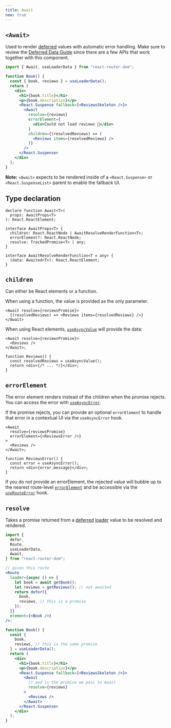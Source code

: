 ```yaml
---
title: Await
new: true
---
```


## `<Await>`

Used to render [deferred][defer] values with automatic error handling. Make sure to review the [Deferred Data Guide][deferred guide] since there are a few APIs that work together with this component.

```jsx lines=[1,10-18]
import { Await, useLoaderData } from "react-router-dom";

function Book() {
  const { book, reviews } = useLoaderData();
  return (
    <div>
      <h1>{book.title}</h1>
      <p>{book.description}</p>
      <React.Suspense fallback={<ReviewsSkeleton />}>
        <Await
          resolve={reviews}
          errorElement={
            <div>Could not load reviews 😬</div>
          }
          children={(resolvedReviews) => (
            <Reviews items={resolvedReviews} />
          )}
        />
      </React.Suspense>
    </div>
  );
}
```

**Note:** `<Await>` expects to be rendered inside of a `<React.Suspense>` or `<React.SuspenseList>` parent to enable the fallback UI.

## Type declaration

```tsx
declare function Await<T>(
  props: AwaitProps<T>
): React.ReactElement;

interface AwaitProps<T> {
  children: React.ReactNode | AwaitResolveRenderFunction<T>;
  errorElement?: React.ReactNode;
  resolve: TrackedPromise<T> | any;
}

interface AwaitResolveRenderFunction<T = any> {
  (data: Awaited<T>): React.ReactElement;
}
```

## `children`

Can either be React elements or a function.

When using a function, the value is provided as the only parameter.

```tsx [2]
<Await resolve={reviewsPromise}>
  {(resolvedReviews) => <Reviews items={resolvedReviews} />}
</Await>
```

When using React elements, [`useAsyncValue`][useasyncvalue] will provide the data:

```tsx [2]
<Await resolve={reviewsPromise}>
  <Reviews />
</Await>;

function Reviews() {
  const resolvedReviews = useAsyncValue();
  return <div>{/* ... */}</div>;
}
```

## `errorElement`

The error element renders instead of the children when the promise rejects. You can access the error with [`useAsyncError`][useasyncerror].

If the promise rejects, you can provide an optional `errorElement` to handle that error in a contextual UI via the `useAsyncError` hook.

```tsx [3,9]
<Await
  resolve={reviewsPromise}
  errorElement={<ReviewsError />}
>
  <Reviews />
</Await>;

function ReviewsError() {
  const error = useAsyncError();
  return <div>{error.message}</div>;
}
```

If you do not provide an errorElement, the rejected value will bubble up to the nearest route-level [`errorElement`][routeerrorelement] and be accessible via the [`useRouteError`][userouteerror] hook.

## `resolve`

Takes a promise returned from a [deferred][defer] [loader][loader] value to be resolved and rendered.

```jsx [12,15,24,32-33]
import {
  defer,
  Route,
  useLoaderData,
  Await,
} from "react-router-dom";

// given this route
<Route
  loader={async () => {
    let book = await getBook();
    let reviews = getReviews(); // not awaited
    return defer({
      book,
      reviews, // this is a promise
    });
  }}
  element={<Book />}
/>;

function Book() {
  const {
    book,
    reviews, // this is the same promise
  } = useLoaderData();
  return (
    <div>
      <h1>{book.title}</h1>
      <p>{book.description}</p>
      <React.Suspense fallback={<ReviewsSkeleton />}>
        <Await
          // and is the promise we pass to Await
          resolve={reviews}
        >
          <Reviews />
        </Await>
      </React.Suspense>
    </div>
  );
}
```

[useloaderdata]: ../hooks/use-loader-data
[userouteerror]: ../hooks/use-route-error
[defer]: ../utils/defer
[deferred guide]: ../guides/deferred
[useasyncvalue]: ../hooks/use-async-value
[useasyncerror]: ../hooks/use-async-error
[routeerrorelement]: ../route/error-element
[loader]: ../route/loader
